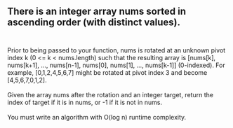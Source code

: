 ## There is an integer array nums sorted in ascending order (with distinct values). <br> <br> 
Prior to being passed to your function, nums is rotated at an unknown pivot index k (0 <= k < nums.length) such that the resulting array is [nums[k], nums[k+1], ..., nums[n-1], nums[0], nums[1], ..., nums[k-1]] (0-indexed). For example, [0,1,2,4,5,6,7] might be rotated at pivot index 3 and become [4,5,6,7,0,1,2]. <br> <br> 
Given the array nums after the rotation and an integer target, return the index of target if it is in nums, or -1 if it is not in nums. <br> <br> 
You must write an algorithm with O(log n) runtime complexity. <br> 
